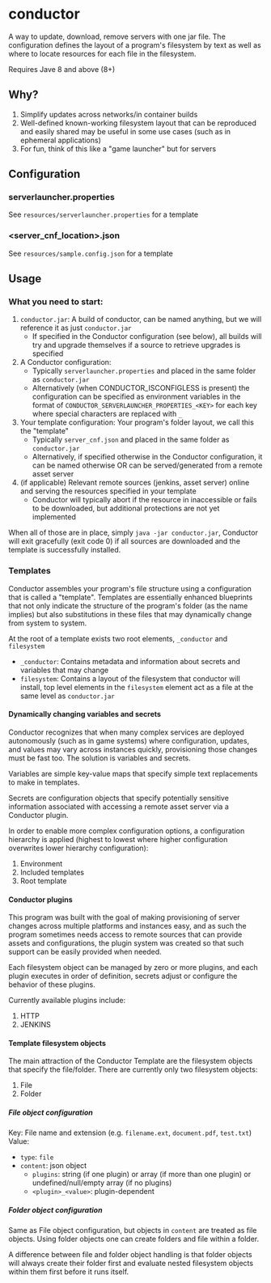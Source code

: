 # conductor
A way to update, download, remove servers with one jar file. The configuration defines the layout of a program's filesystem by text as well as where to locate resources for each file in the filesystem.

Requires Jave 8 and above (8+)

## Why?
1. Simplify updates across networks/in container builds
2. Well-defined known-working filesystem layout that can be reproduced and easily shared may be useful in some use cases (such as in ephemeral applications)
3. For fun, think of this like a "game launcher" but for servers

## Configuration
### serverlauncher.properties
See `resources/serverlauncher.properties` for a template
### <server_cnf_location>.json
See `resources/sample.config.json` for a template

## Usage

### What you need to start:
1. `conductor.jar`: A build of conductor, can be named anything, but we will reference it as just `conductor.jar`
   - If specified in the Conductor configuration (see below), all builds will try and upgrade themselves if a source to retrieve upgrades is specified
2. A Conductor configuration:
   - Typically `serverlauncher.properties` and placed in the same folder as `conductor.jar`
   - Alternatively (when CONDUCTOR_ISCONFIGLESS is present) the configuration can be specified as environment variables in the format of `CONDUCTOR_SERVERLAUNCHER_PROPERTIES_<KEY>` for each key where special characters are replaced with `_`
3. Your template configuration: Your program's folder layout, we call this the "template"
   - Typically `server_cnf.json` and placed in the same folder as `conductor.jar`
   - Alternatively, if specified otherwise in the Conductor configuration, it can be named otherwise OR can be served/generated from a remote asset server
4. (if applicable) Relevant remote sources (jenkins, asset server) online and serving the resources specified in your template
   - Conductor will typically abort if the resource in inaccessible or fails to be downloaded, but additional protections are not yet implemented

When all of those are in place, simply `java -jar conductor.jar`, Conductor will exit gracefully (exit code 0) if all sources are downloaded and the template is successfully installed.

### Templates
Conductor assembles your program's file structure using a configuration that is called a "template". Templates are essentially enhanced blueprints that not only indicate the structure of the program's folder (as the name implies) but also substitutions in these files that may dynamically change from system to system.

At the root of a template exists two root elements, `_conductor` and `filesystem`
- `_conductor`: Contains metadata and information about secrets and variables that may change
- `filesystem`: Contains a layout of the filesystem that conductor will install, top level elements in the `filesystem` element act as a file at the same level as `conductor.jar`

#### Dynamically changing variables and secrets
Conductor recognizes that when many complex services are deployed autonomously (such as in game systems) where configuration, updates, and values may vary across instances quickly, provisioning those changes must be fast too. The solution is variables and secrets.

Variables are simple key-value maps that specify simple text replacements to make in templates.

Secrets are configuration objects that specify potentially sensitive information associated with accessing a remote asset server via a Conductor plugin.

In order to enable more complex configuration options, a configuration hierarchy is applied (highest to lowest where higher configuration overwrites lower hierarchy configuration):
1. Environment
2. Included templates
3. Root template

#### Conductor plugins
This program was built with the goal of making provisioning of server changes across multiple platforms and instances easy, and as such the program sometimes needs access to remote sources that can provide assets and configurations, the plugin system was created so that such support can be easily provided when needed.

Each filesystem object can be managed by zero or more plugins, and each plugin executes in order of definition, secrets adjust or configure the behavior of these plugins.

Currently available plugins include:
1. HTTP
2. JENKINS

#### Template filesystem objects
The main attraction of the Conductor Template are the filesystem objects that specify the file/folder. There are currently only two filesystem objects:
1. File
2. Folder

##### File object configuration
Key: File name and extension (e.g. `filename.ext`, `document.pdf`, `test.txt`)
Value:
- `type`: `file`
- `content`: json object
  - `plugins`: string (if one plugin) or array (if more than one plugin) or undefined/null/empty array (if no plugins)
  - `<plugin>_<value>`: plugin-dependent

##### Folder object configuration
Same as File object configuration, but objects in `content` are treated as file objects. Using folder objects one can create folders and file within a folder.

A difference between file and folder object handling is that folder objects will always create their folder first and evaluate nested filesystem objects within them first before it runs itself.